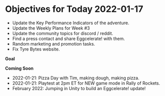 # Objectives for Today 2022-01-17

- Update the Key Performance Indicators of the adventure.
- Update the Weekly Plans for Week #3
- Update the community topics for discord / reddit.
- Find a press contact and share Eggcelerate! with them.
- Random marketing and promotion tasks.
- Fix Tyre Bytes website.

**Goal**

**Coming Soon**

- 2022-01-21: Pizza Day with Tim, making dough, making pizza.
- 2022-01-21: Playtest at 2pm ET for NEW game mode in Rally of Rockets.
- February 2022: Jumping in Unity to build an Eggcelerate! update!
